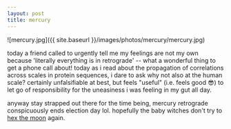 ```yaml
---
layout: post
title: mercury
---
```


![mercury.jpg]({{ site.baseurl }}/images/photos/mercury/mercury.jpg)

today a friend called to urgently tell me my feelings are not my own because 'literally everything is in retrograde' -- what a wonderful thing to get a phone call about!  today as i read about the propagation of correlations across scales in protein sequences, i dare to ask why not also at the human scale?  certainly unfalsifiable at best, but feels "useful" (i.e. feels good 😎) to let go of responsibility for the uneasiness i was feeling in my gut all day.

anyway stay strapped out there for the time being, mercury retrograde conspicuously ends election day lol.  hopefully the baby witches don't try to [hex the moon](https://www.thecut.com/2020/07/some-tiktok-baby-witches-apparently-tried-to-hex-the-moon.html) again.

